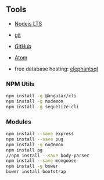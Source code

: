 ## Tools

* [Nodejs LTS ](https://nodejs.org/en/)
* [git](https://git-scm.com/downloads)
* [GitHub](https://desktop.github.com/)
* [Atom](https://atom.io/)

* free database hosting: [elephantsql](https://www.elephantsql.com/)

### NPM Utils
```sh
npm install -g @angular/cli
npm install -g nodemon
npm install -g sequelize-cli
```

### Modules
```sh
npm install --save express
npm install --save pug
npm install -g nodemon
npm install pg
//npm install --save body-parser
npm install --save mongoose
npm install -g bower
bower install bootstrap
```
